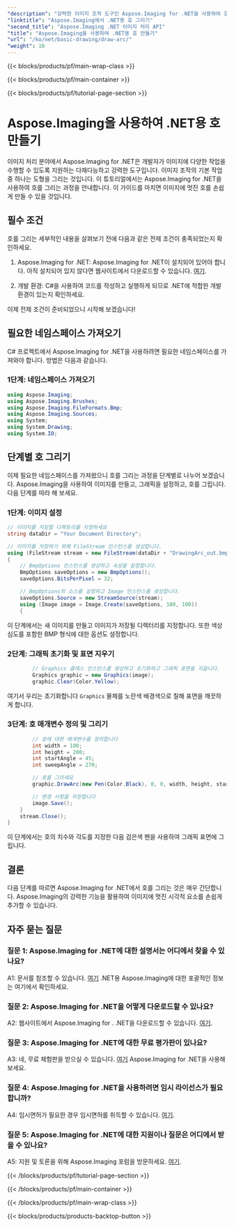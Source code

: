 ```yaml
---
"description": "강력한 이미지 조작 도구인 Aspose.Imaging for .NET을 사용하여 호를 그리는 방법을 알아보세요. 멋진 비주얼을 만드는 단계별 가이드입니다."
"linktitle": "Aspose.Imaging에서 .NET용 호 그리기"
"second_title": "Aspose.Imaging .NET 이미지 처리 API"
"title": "Aspose.Imaging을 사용하여 .NET용 호 만들기"
"url": "/ko/net/basic-drawing/draw-arc/"
"weight": 10
---
```


{{< blocks/products/pf/main-wrap-class >}}

{{< blocks/products/pf/main-container >}}

{{< blocks/products/pf/tutorial-page-section >}}

# Aspose.Imaging을 사용하여 .NET용 호 만들기

이미지 처리 분야에서 Aspose.Imaging for .NET은 개발자가 이미지에 다양한 작업을 수행할 수 있도록 지원하는 다재다능하고 강력한 도구입니다. 이미지 조작의 기본 작업 중 하나는 도형을 그리는 것입니다. 이 튜토리얼에서는 Aspose.Imaging for .NET을 사용하여 호를 그리는 과정을 안내합니다. 이 가이드를 마치면 이미지에 멋진 호를 손쉽게 만들 수 있을 것입니다.

## 필수 조건

호를 그리는 세부적인 내용을 살펴보기 전에 다음과 같은 전제 조건이 충족되었는지 확인하세요.

1. Aspose.Imaging for .NET: Aspose.Imaging for .NET이 설치되어 있어야 합니다. 아직 설치되어 있지 않다면 웹사이트에서 다운로드할 수 있습니다. [여기](https://releases.aspose.com/imaging/net/).

2. 개발 환경: C#을 사용하여 코드를 작성하고 실행하게 되므로 .NET에 적합한 개발 환경이 있는지 확인하세요.

이제 전제 조건이 준비되었으니 시작해 보겠습니다!

## 필요한 네임스페이스 가져오기

C# 프로젝트에서 Aspose.Imaging for .NET을 사용하려면 필요한 네임스페이스를 가져와야 합니다. 방법은 다음과 같습니다.

### 1단계: 네임스페이스 가져오기

```csharp
using Aspose.Imaging;
using Aspose.Imaging.Brushes;
using Aspose.Imaging.FileFormats.Bmp;
using Aspose.Imaging.Sources;
using System;
using System.Drawing;
using System.IO;
```

## 단계별 호 그리기

이제 필요한 네임스페이스를 가져왔으니 호를 그리는 과정을 단계별로 나누어 보겠습니다. Aspose.Imaging을 사용하여 이미지를 만들고, 그래픽을 설정하고, 호를 그립니다. 다음 단계를 따라 해 보세요.

### 1단계: 이미지 설정

```csharp
// 이미지를 저장할 디렉토리를 지정하세요
string dataDir = "Your Document Directory";

// 이미지를 저장하기 위해 FileStream 인스턴스를 생성합니다.
using (FileStream stream = new FileStream(dataDir + "DrawingArc_out.bmp", FileMode.Create))
{
    // BmpOptions 인스턴스를 생성하고 속성을 설정합니다.
    BmpOptions saveOptions = new BmpOptions();
    saveOptions.BitsPerPixel = 32;

    // BmpOptions의 소스를 설정하고 Image 인스턴스를 생성합니다.
    saveOptions.Source = new StreamSource(stream);
    using (Image image = Image.Create(saveOptions, 100, 100))
    {
```

이 단계에서는 새 이미지를 만들고 이미지가 저장될 디렉터리를 지정합니다. 또한 색상 심도를 포함한 BMP 형식에 대한 옵션도 설정합니다.

### 2단계: 그래픽 초기화 및 표면 지우기

```csharp
        // Graphics 클래스 인스턴스를 생성하고 초기화하고 그래픽 표면을 지웁니다.
        Graphics graphic = new Graphics(image);
        graphic.Clear(Color.Yellow);
```

여기서 우리는 초기화합니다 `Graphics` 물체를 노란색 배경색으로 칠해 표면을 깨끗하게 합니다.

### 3단계: 호 매개변수 정의 및 그리기

```csharp
        // 호에 대한 매개변수를 정의합니다
        int width = 100;
        int height = 200;
        int startAngle = 45;
        int sweepAngle = 270;

        // 호를 그리세요
        graphic.DrawArc(new Pen(Color.Black), 0, 0, width, height, startAngle, sweepAngle);

        // 변경 사항을 저장합니다
        image.Save();
    }
    stream.Close();
}
```

이 단계에서는 호의 치수와 각도를 지정한 다음 검은색 펜을 사용하여 그래픽 표면에 그립니다.

## 결론

다음 단계를 따르면 Aspose.Imaging for .NET에서 호를 그리는 것은 매우 간단합니다. Aspose.Imaging의 강력한 기능을 활용하여 이미지에 멋진 시각적 요소를 손쉽게 추가할 수 있습니다.

## 자주 묻는 질문

### 질문 1: Aspose.Imaging for .NET에 대한 설명서는 어디에서 찾을 수 있나요?

A1: 문서를 참조할 수 있습니다. [여기](https://reference.aspose.com/imaging/net/) .NET용 Aspose.Imaging에 대한 포괄적인 정보는 여기에서 확인하세요.

### 질문 2: Aspose.Imaging for .NET을 어떻게 다운로드할 수 있나요?

A2: 웹사이트에서 Aspose.Imaging for . .NET을 다운로드할 수 있습니다. [여기](https://releases.aspose.com/imaging/net/).

### 질문 3: Aspose.Imaging for .NET에 대한 무료 평가판이 있나요?

A3: 네, 무료 체험판을 받으실 수 있습니다. [여기](https://releases.aspose.com/) Aspose.Imaging for .NET을 사용해 보세요.

### 질문 4: Aspose.Imaging for .NET을 사용하려면 임시 라이선스가 필요합니까?

A4: 임시면허가 필요한 경우 임시면허를 취득할 수 있습니다. [여기](https://purchase.aspose.com/temporary-license/).

### 질문 5: Aspose.Imaging for .NET에 대한 지원이나 질문은 어디에서 받을 수 있나요?

A5: 지원 및 토론을 위해 Aspose.Imaging 포럼을 방문하세요. [여기](https://forum.aspose.com/).


{{< /blocks/products/pf/tutorial-page-section >}}

{{< /blocks/products/pf/main-container >}}

{{< /blocks/products/pf/main-wrap-class >}}

{{< blocks/products/products-backtop-button >}}